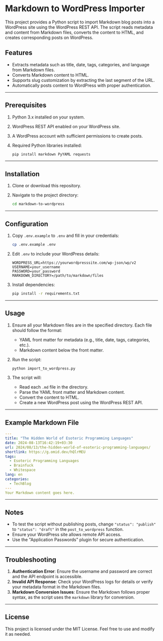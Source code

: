 # Markdown to WordPress Importer

This project provides a Python script to import Markdown blog posts into a WordPress site using the WordPress REST API. The script reads metadata and content from Markdown files, converts the content to HTML, and creates corresponding posts on WordPress.

## Features

- Extracts metadata such as title, date, tags, categories, and language from Markdown files.
- Converts Markdown content to HTML.
- Supports slug customization by extracting the last segment of the URL.
- Automatically posts content to WordPress with proper authentication.

---

## Prerequisites

1. Python 3.x installed on your system.
2. WordPress REST API enabled on your WordPress site.
3. A WordPress account with sufficient permissions to create posts.
4. Required Python libraries installed:

   ```bash
   pip install markdown PyYAML requests
   ```

---

## Installation

1. Clone or download this repository.
2. Navigate to the project directory:

   ```bash
   cd markdown-to-wordpress
   ```

---

## Configuration

1. Copy `.env.example` to `.env` and fill in your credentials:

   ```bash
   cp .env.example .env
   ```

2. Edit `.env` to include your WordPress details:

   ```plaintext
   WORDPRESS_URL=https://yourwordpresssite.com/wp-json/wp/v2
   USERNAME=your_username
   PASSWORD=your_password
   MARKDOWN_DIRECTORY=/path/to/markdown/files
   ```

3. Install dependencies:

   ```bash
   pip install -r requirements.txt
   ```

---

## Usage

1. Ensure all your Markdown files are in the specified directory. Each file should follow the format:
   - YAML front matter for metadata (e.g., title, date, tags, categories, etc.).
   - Markdown content below the front matter.

2. Run the script:

   ```bash
   python import_to_wordpress.py
   ```

3. The script will:
   - Read each `.md` file in the directory.
   - Parse the YAML front matter and Markdown content.
   - Convert the content to HTML.
   - Create a new WordPress post using the WordPress REST API.

---

## Example Markdown File

```yaml
---
title: "The Hidden World of Esoteric Programming Languages"
date: 2024-08-13T16:42:19+03:30
url: 2024/08/13/the-hidden-world-of-esoteric-programming-languages/
shortlink: https://g.omid.dev/hQlrMEU
tags:
  - Esoteric Programming Languages
  - Brainfuck
  - Whitespace
lang: en
categories: 
  - TechBlog
---
Your Markdown content goes here.
```

---

## Notes

- To test the script without publishing posts, change `"status": "publish"` to `"status": "draft"` in the `post_to_wordpress` function.
- Ensure your WordPress site allows remote API access.
- Use the "Application Passwords" plugin for secure authentication.

---

## Troubleshooting

1. **Authentication Error**: Ensure the username and password are correct and the API endpoint is accessible.
2. **Invalid API Response**: Check your WordPress logs for details or verify your metadata format in the Markdown files.
3. **Markdown Conversion Issues**: Ensure the Markdown follows proper syntax, as the script uses the `markdown` library for conversion.

---

## License

This project is licensed under the MIT License. Feel free to use and modify it as needed.
